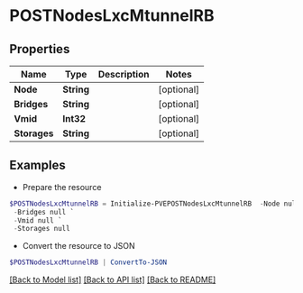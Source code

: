 # POSTNodesLxcMtunnelRB
## Properties

Name | Type | Description | Notes
------------ | ------------- | ------------- | -------------
**Node** | **String** |  | [optional] 
**Bridges** | **String** |  | [optional] 
**Vmid** | **Int32** |  | [optional] 
**Storages** | **String** |  | [optional] 

## Examples

- Prepare the resource
```powershell
$POSTNodesLxcMtunnelRB = Initialize-PVEPOSTNodesLxcMtunnelRB  -Node null `
 -Bridges null `
 -Vmid null `
 -Storages null
```

- Convert the resource to JSON
```powershell
$POSTNodesLxcMtunnelRB | ConvertTo-JSON
```

[[Back to Model list]](../README.md#documentation-for-models) [[Back to API list]](../README.md#documentation-for-api-endpoints) [[Back to README]](../README.md)

